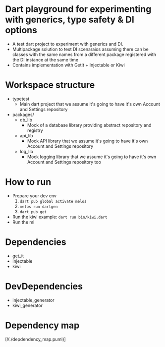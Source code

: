 # Dart playground for experimenting with generics, type safety & DI options
- A test dart project to experiment with generics and DI.
- Multipackage solution to test DI scenaraios assuming there can be classes with the same names from a different package registered with the DI instance at the same time
- Contains implementation with GetIt + Injectable or Kiwi

# Workspace structure
- typetest
  - Main dart project that we assume it's going to have it's own Account and Settings repository
- packages/
  - db_lib
    - Mock of a database library providing abstract repository and registry
  - api_lib
    - Mock API library that we assume it's going to have it's own Account and Settings repository
  - log_lib
    - Mock logging library that we assume it's going to have it's own Account and Settings repository too

# How to run
- Prepare your dev env
  1. `dart pub global activate melos`
  2. `melos run dartgen`
  3. `dart pub get`
- Run the kiwi example:
  `dart run bin/kiwi.dart`
- Run the mi

# Dependencies
- get_it
- injectable
- kiwi

# DevDependencies
- injectable_generator
- kiwi_generator

# Dependency map
[!(./depdendency_map.puml)]